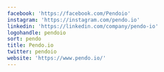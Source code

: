 ```yaml
---
facebook: 'https://facebook.com/Pendoio'
instagram: 'https://instagram.com/pendo.io'
linkedin: 'https://linkedin.com/company/pendo-io'
logohandle: pendoio
sort: pendo
title: Pendo.io
twitter: pendoio
website: 'https://www.pendo.io/'
---
```

